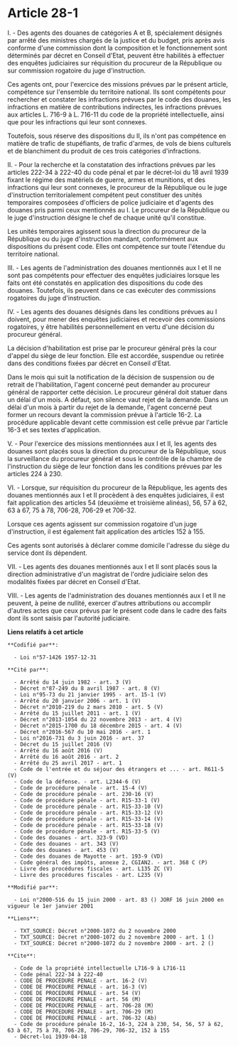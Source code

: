 # Article 28-1

I. - Des agents des douanes de catégories A et B, spécialement désignés par arrêté des ministres chargés de la justice et du
budget, pris après avis conforme d'une commission dont la composition et le fonctionnement sont déterminés par décret en
Conseil d'Etat, peuvent être habilités à effectuer des enquêtes judiciaires sur réquisition du procureur de la République ou
sur commission rogatoire du juge d'instruction.

Ces agents ont, pour l'exercice des missions prévues par le présent article, compétence sur l'ensemble du territoire
national. Ils sont compétents pour rechercher et constater les infractions prévues par le code des douanes, les infractions
en matière de contributions indirectes, les infractions prévues aux articles L. 716-9 à L. 716-11 du code de la propriété
intellectuelle, ainsi que pour les infractions qui leur sont connexes.

Toutefois, sous réserve des dispositions du II, ils n'ont pas compétence en matière de trafic de stupéfiants, de trafic
d'armes, de vols de biens culturels et de blanchiment du produit de ces trois catégories d'infractions.

II. - Pour la recherche et la constatation des infractions prévues par les articles 222-34 à 222-40 du code pénal et par le
décret-loi du 18 avril 1939 fixant le régime des matériels de guerre, armes et munitions, et des infractions qui leur sont
connexes, le procureur de la République ou le juge d'instruction territorialement compétent peut constituer des unités
temporaires composées d'officiers de police judiciaire et d'agents des douanes pris parmi ceux mentionnés au I. Le procureur
de la République ou le juge d'instruction désigne le chef de chaque unité qu'il constitue.

Les unités temporaires agissent sous la direction du procureur de la République ou du juge d'instruction mandant,
conformément aux dispositions du présent code. Elles ont compétence sur toute l'étendue du territoire national.

III. - Les agents de l'administration des douanes mentionnés aux I et II ne sont pas compétents pour effectuer des enquêtes
judiciaires lorsque les faits ont été constatés en application des dispositions du code des douanes. Toutefois, ils peuvent
dans ce cas exécuter des commissions rogatoires du juge d'instruction.

IV. - Les agents des douanes désignés dans les conditions prévues au I doivent, pour mener des enquêtes judiciaires et
recevoir des commissions rogatoires, y être habilités personnellement en vertu d'une décision du procureur général.

La décision d'habilitation est prise par le procureur général près la cour d'appel du siège de leur fonction. Elle est
accordée, suspendue ou retirée dans des conditions fixées par décret en Conseil d'Etat.

Dans le mois qui suit la notification de la décision de suspension ou de retrait de l'habilitation, l'agent concerné peut
demander au procureur général de rapporter cette décision. Le procureur général doit statuer dans un délai d'un mois. A
défaut, son silence vaut rejet de la demande. Dans un délai d'un mois à partir du rejet de la demande, l'agent concerné peut
former un recours devant la commission prévue à l'article 16-2. La procédure applicable devant cette commission est celle
prévue par l'article 16-3 et ses textes d'application.

V. - Pour l'exercice des missions mentionnées aux I et II, les agents des douanes sont placés sous la direction du procureur
de la République, sous la surveillance du procureur général et sous le contrôle de la chambre de l'instruction du siège de
leur fonction dans les conditions prévues par les articles 224 à 230.

VI. - Lorsque, sur réquisition du procureur de la République, les agents des douanes mentionnés aux I et II procèdent à des
enquêtes judiciaires, il est fait application des articles 54 (deuxième et troisième alinéas), 56, 57 à 62, 63 à 67, 75 à 78,
706-28, 706-29 et 706-32.

Lorsque ces agents agissent sur commission rogatoire d'un juge d'instruction, il est également fait application des articles
152 à 155.

Ces agents sont autorisés à déclarer comme domicile l'adresse du siège du service dont ils dépendent.

VII. - Les agents des douanes mentionnés aux I et II sont placés sous la direction administrative d'un magistrat de l'ordre
judiciaire selon des modalités fixées par décret en Conseil d'Etat.

VIII. - Les agents de l'administration des douanes mentionnés aux I et II ne peuvent, à peine de nullité, exercer d'autres
attributions ou accomplir d'autres actes que ceux prévus par le présent code dans le cadre des faits dont ils sont saisis par
l'autorité judiciaire.

**Liens relatifs à cet article**

	**Codifié par**:

	  - Loi n°57-1426 1957-12-31

	**Cité par**:

	  - Arrêté du 14 juin 1982 - art. 3 (V)
	  - Décret n°87-249 du 8 avril 1987 - art. 8 (V)
	  - Loi n°95-73 du 21 janvier 1995 - art. 15-1 (V)
	  - Arrêté du 20 janvier 2006 - art. 1 (V)
	  - Décret n°2010-219 du 2 mars 2010 - art. 5 (V)
	  - Arrêté du 15 juillet 2011 - art. 1 (V)
	  - Décret n°2013-1054 du 22 novembre 2013 - art. 4 (V)
	  - Décret n°2015-1700 du 18 décembre 2015 - art. 4 (V)
	  - Décret n°2016-567 du 10 mai 2016 - art. 1
	  - Loi n°2016-731 du 3 juin 2016 - art. 37
	  - Décret du 15 juillet 2016 (V)
	  - Arrêté du 16 août 2016 (V)
	  - Arrêté du 16 août 2016 - art. 2
	  - Arrêté du 25 avril 2017 - art. 1
	  - Code de l'entrée et du séjour des étrangers et ... - art. R611-5 (V)
	  - Code de la défense. - art. L2344-6 (V)
	  - Code de procédure pénale - art. 15-4 (V)
	  - Code de procédure pénale - art. 230-16 (V)
	  - Code de procédure pénale - art. R15-33-1 (V)
	  - Code de procédure pénale - art. R15-33-10 (V)
	  - Code de procédure pénale - art. R15-33-12 (V)
	  - Code de procédure pénale - art. R15-33-14 (V)
	  - Code de procédure pénale - art. R15-33-18 (V)
	  - Code de procédure pénale - art. R15-33-5 (V)
	  - Code des douanes - art. 323-9 (VD)
	  - Code des douanes - art. 343 (V)
	  - Code des douanes - art. 453 (V)
	  - Code des douanes de Mayotte - art. 193-9 (VD)
	  - Code général des impôts, annexe 2, CGIAN2. - art. 368 C (P)
	  - Livre des procédures fiscales - art. L135 ZC (V)
	  - Livre des procédures fiscales - art. L235 (V)

	**Modifié par**:

	  - Loi n°2000-516 du 15 juin 2000 - art. 83 () JORF 16 juin 2000 en vigueur le 1er janvier 2001

	**Liens**:

	  - TXT_SOURCE: Décret n°2000-1072 du 2 novembre 2000
	  - TXT_SOURCE: Décret n°2000-1072 du 2 novembre 2000 - art. 1 ()
	  - TXT_SOURCE: Décret n°2000-1072 du 2 novembre 2000 - art. 2 ()

	**Cite**:

	  - Code de la propriété intellectuelle L716-9 à L716-11
	  - Code pénal 222-34 à 222-40
	  - CODE DE PROCEDURE PENALE - art. 16-2 (V)
	  - CODE DE PROCEDURE PENALE - art. 16-3 (V)
	  - CODE DE PROCEDURE PENALE - art. 54 (V)
	  - CODE DE PROCEDURE PENALE - art. 56 (M)
	  - CODE DE PROCEDURE PENALE - art. 706-28 (M)
	  - CODE DE PROCEDURE PENALE - art. 706-29 (M)
	  - CODE DE PROCEDURE PENALE - art. 706-32 (Ab)
	  - Code de procédure pénale 16-2, 16-3, 224 à 230, 54, 56, 57 à 62, 63 à 67, 75 à 78, 706-28, 706-29, 706-32, 152 à 155
	  - Décret-loi 1939-04-18
